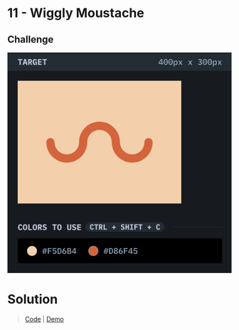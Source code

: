 # 11 - Wiggly Moustache

## Challenge

![Wiggly Moustache](./wiggly-moustache.png)

# Solution

> [Code](https://github.com/npranto/cssbattle/tree/main/battle-1/wiggly-moustache/index.html) |
> [Demo](https://npranto.github.io/cssbattle/battle-1/wiggly-moustache/)
